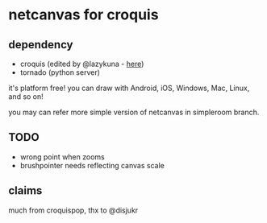 netcanvas for croquis
=====================

dependency
---------------------
* croquis (edited by @lazykuna - [here](https://github.com/kuna/croquis.js/tree/master/extension))
* tornado (python server)

it's platform free! you can draw with Android, iOS, Windows, Mac, Linux, and so on!

you may can refer more simple version of netcanvas in simpleroom branch.


TODO
---------------------
- wrong point when zooms
- brushpointer needs reflecting canvas scale


claims
---------------------

much from croquispop, thx to @disjukr